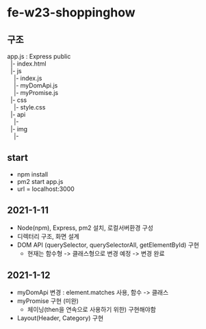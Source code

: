 # fe-w23-shoppinghow

## 구조
  app.js : Express
  public  
  &nbsp;&nbsp;|- index.html  
  &nbsp;&nbsp;|- js  
  &nbsp;&nbsp;&nbsp;&nbsp;|- index.js  
  &nbsp;&nbsp;&nbsp;&nbsp;|- myDomApi.js  
  &nbsp;&nbsp;&nbsp;&nbsp;|- myPromise.js  
  &nbsp;&nbsp;|- css  
  &nbsp;&nbsp;&nbsp;&nbsp;|- style.css  
  &nbsp;&nbsp;|- api  
  &nbsp;&nbsp;&nbsp;&nbsp;|-   
  &nbsp;&nbsp;|- img  
  &nbsp;&nbsp;&nbsp;&nbsp;|-   

## start
  - npm install
  - pm2 start app.js
  - url = localhost:3000

## 2021-1-11
  - Node(npm), Express, pm2 설치, 로컬서버환경 구성
  - 디렉터리 구조, 화면 설계
  - DOM API (querySelector, querySelectorAll, getElementById) 구현
     - 현재는 함수형 -> 클래스형으로 변경 예정 -> 변경 완료

## 2021-1-12
  - myDomApi 변경 : element.matches 사용, 함수 -> 클래스
  - myPromise 구현 (미완)
    - 체이닝(then을 연속으로 사용하기 위한) 구현해야함
  - Layout(Header, Category) 구현
  